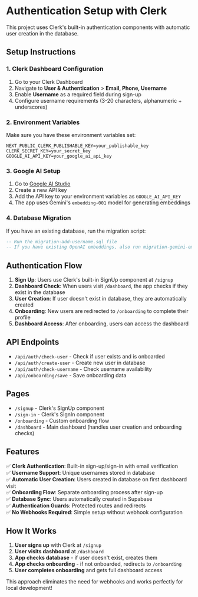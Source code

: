 # Authentication Setup with Clerk

This project uses Clerk's built-in authentication components with automatic user creation in the database.

## Setup Instructions

### 1. Clerk Dashboard Configuration

1. Go to your Clerk Dashboard
2. Navigate to **User & Authentication** > **Email, Phone, Username**
3. Enable **Username** as a required field during sign-up
4. Configure username requirements (3-20 characters, alphanumeric + underscores)

### 2. Environment Variables

Make sure you have these environment variables set:

```env
NEXT_PUBLIC_CLERK_PUBLISHABLE_KEY=your_publishable_key
CLERK_SECRET_KEY=your_secret_key
GOOGLE_AI_API_KEY=your_google_ai_api_key
```

### 3. Google AI Setup

1. Go to [Google AI Studio](https://makersuite.google.com/app/apikey)
2. Create a new API key
3. Add the API key to your environment variables as `GOOGLE_AI_API_KEY`
4. The app uses Gemini's `embedding-001` model for generating embeddings

### 4. Database Migration

If you have an existing database, run the migration script:

```sql
-- Run the migration-add-username.sql file
-- If you have existing OpenAI embeddings, also run migration-gemini-embeddings.sql
```

## Authentication Flow

1. **Sign Up**: Users use Clerk's built-in SignUp component at `/signup`
2. **Dashboard Check**: When users visit `/dashboard`, the app checks if they exist in the database
3. **User Creation**: If user doesn't exist in database, they are automatically created
4. **Onboarding**: New users are redirected to `/onboarding` to complete their profile
5. **Dashboard Access**: After onboarding, users can access the dashboard

## API Endpoints

- `/api/auth/check-user` - Check if user exists and is onboarded
- `/api/auth/create-user` - Create new user in database
- `/api/auth/check-username` - Check username availability
- `/api/onboarding/save` - Save onboarding data

## Pages

- `/signup` - Clerk's SignUp component
- `/sign-in` - Clerk's SignIn component  
- `/onboarding` - Custom onboarding flow
- `/dashboard` - Main dashboard (handles user creation and onboarding checks)

## Features

✅ **Clerk Authentication**: Built-in sign-up/sign-in with email verification  
✅ **Username Support**: Unique usernames stored in database  
✅ **Automatic User Creation**: Users created in database on first dashboard visit  
✅ **Onboarding Flow**: Separate onboarding process after sign-up  
✅ **Database Sync**: Users automatically created in Supabase  
✅ **Authentication Guards**: Protected routes and redirects  
✅ **No Webhooks Required**: Simple setup without webhook configuration  

## How It Works

1. **User signs up** with Clerk at `/signup`
2. **User visits dashboard** at `/dashboard`
3. **App checks database** - if user doesn't exist, creates them
4. **App checks onboarding** - if not onboarded, redirects to `/onboarding`
5. **User completes onboarding** and gets full dashboard access

This approach eliminates the need for webhooks and works perfectly for local development! 